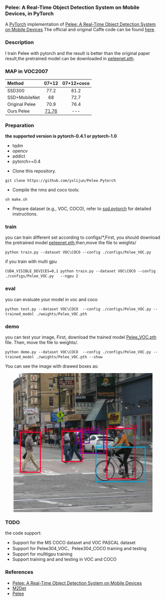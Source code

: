 ### Pelee: A Real-Time Object Detection System on Mobile Devices, in PyTorch
A [PyTorch](http://pytorch.org/) implementation of [Pelee: A Real-Time Object Detection System on Mobile Devices](https://arxiv.org/abs/1804.06882) The official and original Caffe code can be found [here](https://github.com/Robert-JunWang/Pelee).

### Description  
I train Pelee with pytorch and the result is better than the original paper result,the pretrained model can be downloaded in [peleenet.pth](https://drive.google.com/open?id=1hxQz7NO-cf-Pa9rg5A-G1ruwpSDOyu7a).

### MAP in VOC2007

| Method | 07+12 | 07+12+coco 
|:-------|:-----:|:-------:|
| SSD300 | 77.2 | 81.2|
| SSD+MobileNet | 68 | 72.7|
| Original Pelee | 70.9| 76.4|
| Ours Pelee | [71.76](https://drive.google.com/open?id=16HparGAVhxTDByi5RylYCkxLZYducK9j) |  ---  |

### Preparation
**the supported version is pytorch-0.4.1 or pytorch-1.0**  
* tqdm
* opencv
* addict
* pytorch>=0.4

- Clone this repository.
```Shell
git clone https://github.com/yxlijun/Pelee.Pytorch
```
- Compile the nms and coco tools:

```Shell
sh make.sh
```

- Prepare dataset (e.g., VOC, COCO), refer to [ssd.pytorch](https://github.com/amdegroot/ssd.pytorch) for detailed instructions.
### train
you can train different set according to configs/*,First, you should download the pretrained model [peleenet.pth](https://drive.google.com/open?id=1hxQz7NO-cf-Pa9rg5A-G1ruwpSDOyu7a),then,move the file to weights/
```
python train.py --dataset VOC\COCO --config ./configs/Pelee_VOC.py  
```  
if you train with multi gpu    
```  
CUDA_VISIBLE_DEVICES=0,1 python train.py --dataset VOC\COCO --config ./configs/Pelee_VOC.py   --ngpu 2
```
### eval
you can evaluate your model in  voc and coco  
```
python test.py --dataset VOC\COCO  --config ./configs/Pelee_VOC.py --trained_model ./weights/Pelee_VOC.pth 
```
### demo 
you can test your image, First, download the trained model [Pelee_VOC.pth](https://drive.google.com/open?id=16HparGAVhxTDByi5RylYCkxLZYducK9j) file. Then, move the file to weights/.
```
python demo.py --dataset VOC\COCO  --config ./configs/Pelee_VOC.py --trained_model ./weights/Pelee_VOC.pth --show  
```
You can see the image with drawed boxes as:
<div align=center><img src="imgs/VOC/im_res/street_stdn.jpg" width="450" hegiht="163" align=center />

<div align=left>

### TODO 
the code support: 

  * Support for the MS COCO dataset and VOC PASCAL dataset
  * Support for Pelee304_VOC、Pelee304_COCO training and testing
  * Support for mulltigpu training
  * Support training and and testing in VOC and COCO  
  
### References
* [Pelee: A Real-Time Object Detection System on Mobile Devices](https://arxiv.org/abs/1804.06882)
* [M2Det](https://github.com/qijiezhao/M2Det)
* [Pelee](https://github.com/Robert-JunWang/Pelee)
